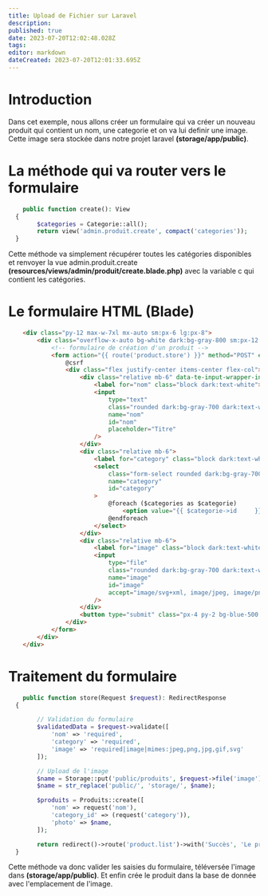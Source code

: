 ```yaml
---
title: Upload de Fichier sur Laravel
description: 
published: true
date: 2023-07-20T12:02:48.028Z
tags: 
editor: markdown
dateCreated: 2023-07-20T12:01:33.695Z
---
```


# Introduction
Dans cet exemple, nous allons créer un formulaire qui va créer un nouveau produit qui contient un nom, une categorie et on va lui definir une image. Cette image sera stockée dans notre projet laravel **(storage/app/public)**. 


# La méthode qui va router vers le formulaire
```php
	public function create(): View
  {
        $categories = Categorie::all();
        return view('admin.produit.create', compact('categories'));
  }
```

Cette méthode va simplement récupérer toutes les catégories disponibles et renvoyer la vue admin.produit.create **(resources/views/admin/produit/create.blade.php)** avec la variable c qui contient les catégories.

# Le formulaire HTML (Blade)
```html
    <div class="py-12 max-w-7xl mx-auto sm:px-6 lg:px-8">
        <div class="overflow-x-auto bg-white dark:bg-gray-800 sm:px-12 sm:rounded-lg p-6">
            <!-- formulaire de création d'un produit -->
            <form action="{{ route('product.store') }}" method="POST" enctype="multipart/form-data">
                @csrf
                <div class="flex justify-center items-center flex-col">
                    <div class="relative mb-6" data-te-input-wrapper-init>
                        <label for="nom" class="block dark:text-white">Titre:</label>
                        <input
                            type="text" 
                            class="rounded dark:bg-gray-700 dark:text-white h-auto px-auto w-full "
                            name="nom"
                            id="nom"
                            placeholder="Titre"
                        />
                    </div>
                    <div class="relative mb-6">
                        <label for="category" class="block dark:text-white">Catégorie:</label>
                        <select
                            class="form-select rounded dark:bg-gray-700 dark:text-white"
                            name="category"
                            id="category"
                        >
                            @foreach ($categories as $categorie)
                                <option value="{{ $categorie->id     }}">{{ $categorie->nom }}</option>
                            @endforeach
                        </select>
                    </div>
                    <div class="relative mb-6">
                        <label for="image" class="block dark:text-white">Image:</label>
                        <input  
                            type="file"
                            class="rounded dark:bg-gray-700 dark:text-white h-auto px-auto w-full"
                            name="image"
                            id="image"
                            accept="image/svg+xml, image/jpeg, image/png, image/gif"
                        />
                    </div>
                    <button type="submit" class="px-4 py-2 bg-blue-500 text-white rounded-md">Créer</button>
                </div>
            </form>
        </div>  
    </div>
```

# Traitement du formulaire
```php
	public function store(Request $request): RedirectResponse
  {

        // Validation du formulaire
        $validatedData = $request->validate([
            'nom' => 'required',
            'category' => 'required',
            'image' => 'required|image|mimes:jpeg,png,jpg,gif,svg'
        ]);

        // Upload de l'image    
        $name = Storage::put('public/produits', $request->file('image'));
        $name = str_replace('public/', 'storage/', $name);

        $produits = Produits::create([
            'nom' => request('nom'),
            'category_id' => (request('category')),
            'photo' => $name,
        ]);

        return redirect()->route('product.list')->with('Succès', 'Le produit a bien été créée');
  }
```

Cette méthode va donc valider les saisies du formulaire, téléversée l'image dans **(storage/app/public)**. Et enfin crée le produit dans la base de donnée avec l'emplacement de l'image.